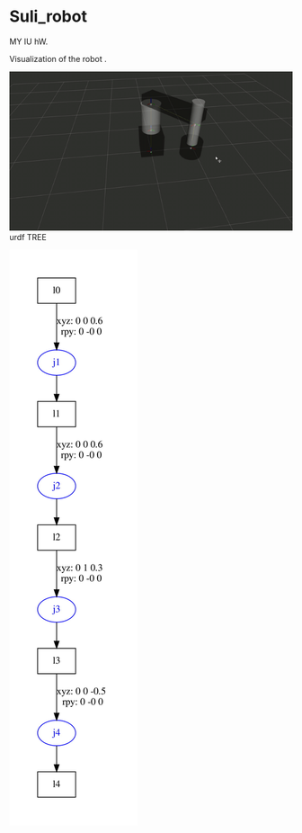 # Suli_robot
MY IU hW.


Visualization of the robot .



![](urdf/Kazam-screencast-00011.gif)
urdf TREE

![](urdf/sul_robot-1.jpg)

